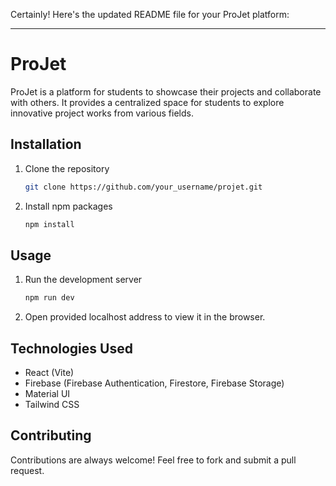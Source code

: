 Certainly! Here's the updated README file for your ProJet platform:

---

# ProJet

ProJet is a platform for students to showcase their projects and collaborate with others. It provides a centralized space for students to explore innovative project works from various fields.

## Installation

1. Clone the repository
   ```sh
   git clone https://github.com/your_username/projet.git
   ```
2. Install npm packages
   ```sh
   npm install
   ```

## Usage

1. Run the development server
   ```sh
   npm run dev
   ```
2. Open provided localhost address to view it in the browser.

## Technologies Used

- React (Vite)
- Firebase (Firebase Authentication, Firestore, Firebase Storage)
- Material UI
- Tailwind CSS

## Contributing

Contributions are always welcome! Feel free to fork and submit a pull request.
